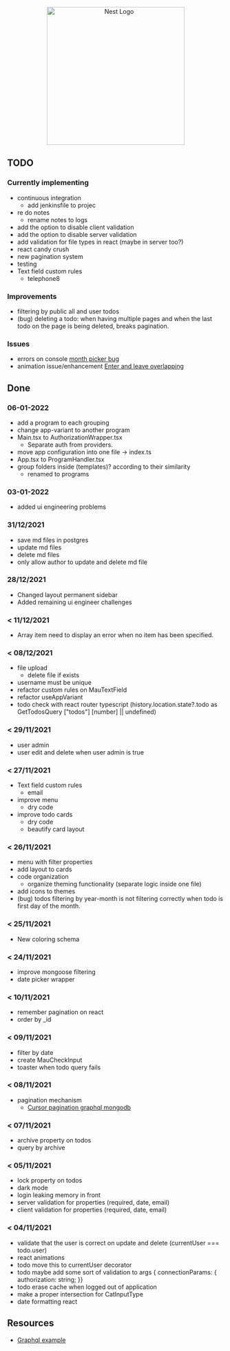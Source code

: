 <p align="center">
  <a href="http://nestjs.com/" target="blank"><img src="https://nestjs.com/img/logo_text.svg" width="320" alt="Nest Logo" /></a>
</p>

## TODO

### Currently implementing

* continuous integration
  * add jenkinsfile to projec 
* re do notes
  * rename notes to logs
* add the option to disable client validation
* add the option to disable server validation
* add validation for file types in react (maybe in server too?)
* react candy crush
* new pagination system
* testing
* Text field custom rules
  * telephone8




### Improvements


* filtering by public all and user todos
* (bug) deleting a todo: when having multiple pages and when the last todo on the page is being deleted, breaks pagination.


### Issues

* errors on console [month picker bug](https://github.com/mui-org/material-ui/issues/28352)
* animation issue/enhancement [Enter and leave overlapping](https://github.com/pmndrs/react-spring/issues/1064)

## Done

### 06-01-2022

* add a program to each grouping
* change app-variant to another program
* Main.tsx to AuthorizationWrapper.tsx
  * Separate auth from providers.
* move app configuration into one file -> index.ts
* App.tsx to ProgramHandler.tsx
* group folders inside (templates)? according to their similarity
  * renamed to programs


### 03-01-2022 

* added ui engineering problems

### 31/12/2021

* save md files in postgres
* update md files
* delete md files
* only allow author to update and delete md file


### 28/12/2021

* Changed layout permanent sidebar
* Added remaining ui engineer challenges


### < 11/12/2021

* Array item need to display an error when no item has been specified.


### < 08/12/2021

* file upload
  * delete file if exists
* username must be unique
* refactor custom rules on MauTextField
* refactor useAppVariant
* todo check with react router typescript (history.location.state?.todo as GetTodosQuery ["todos"] [number] || undefined)

### < 29/11/2021

* user admin
* user edit and delete when user admin is true

### < 27/11/2021

* Text field custom rules
  * email
* improve menu
  * dry code
* improve todo cards
  * dry code
  * beautify card layout


### < 26/11/2021

* menu with filter properties
* add layout to cards
* code organization
    * organize theming functionality (separate logic inside one file)
* add icons to themes
* (bug) todos filtering by year-month is not filtering correctly when todo is first day of the month.

### < 25/11/2021

* New coloring schema

### < 24/11/2021

* improve mongoose filtering
* date picker wrapper

### < 10/11/2021

* remember pagination on react
* order by _id

### < 09/11/2021

* filter by date
* create MauCheckInput
* toaster when todo query fails

### < 08/11/2021

* pagination mechanism
    * [Cursor pagination graphql mongodb](https://slingshotlabs.io/blog/cursor-pagination-graphql-mongodb/)

### < 07/11/2021

* archive property on todos
* query by archive

### < 05/11/2021

* lock property on todos
* dark mode
* login leaking memory in front
* server validation for properties (required, date, email)
* client validation for properties (required, date, email)

### < 04/11/2021

* validate that the user is correct on update and delete (currentUser === todo.user)
* react animations
* todo move this to currentUser decorator
* todo maybe add some sort of validation to args { connectionParams:  { authorization: string; }}
* todo erase cache when logged out of application
* make a proper intersection for CatInputType
* date formatting react

## Resources

* [Graphql example](https://github.com/EricKit/nest-user-auth/tree/master/src/auth)
